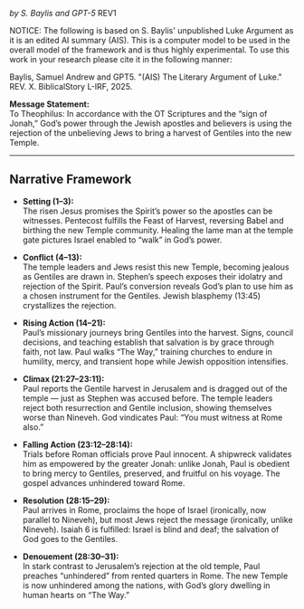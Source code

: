 
*by S. Baylis and GPT-5*
REV1

NOTICE: The following is based on S. Baylis' unpublished Luke Argument as it is an edited AI summary (AIS). This is a computer model to be used in the overall model of the framework and is thus highly experimental. To use this work in your research please cite it in the following manner:

Baylis, Samuel Andrew and GPT5. "(AIS) The Literary Argument of Luke." REV. X. BiblicalStory L-IRF, 2025.

**Message Statement:**  
To Theophilus: In accordance with the OT Scriptures and the “sign of Jonah,” God’s power through the Jewish apostles and believers is using the rejection of the unbelieving Jews to bring a harvest of Gentiles into the new Temple.  

---

## Narrative Framework

- **Setting (1–3):**  
  The risen Jesus promises the Spirit’s power so the apostles can be witnesses. Pentecost fulfills the Feast of Harvest, reversing Babel and birthing the new Temple community. Healing the lame man at the temple gate pictures Israel enabled to “walk” in God’s power.  

- **Conflict (4–13):**  
  The temple leaders and Jews resist this new Temple, becoming jealous as Gentiles are drawn in. Stephen’s speech exposes their idolatry and rejection of the Spirit. Paul’s conversion reveals God’s plan to use him as a chosen instrument for the Gentiles. Jewish blasphemy (13:45) crystallizes the rejection.  

- **Rising Action (14–21):**  
  Paul’s missionary journeys bring Gentiles into the harvest. Signs, council decisions, and teaching establish that salvation is by grace through faith, not law. Paul walks “The Way,” training churches to endure in humility, mercy, and transient hope while Jewish opposition intensifies.  

- **Climax (21:27–23:11):**  
  Paul reports the Gentile harvest in Jerusalem and is dragged out of the temple — just as Stephen was accused before. The temple leaders reject both resurrection and Gentile inclusion, showing themselves worse than Nineveh. God vindicates Paul: “You must witness at Rome also.”  

- **Falling Action (23:12–28:14):**  
  Trials before Roman officials prove Paul innocent. A shipwreck validates him as empowered by the greater Jonah: unlike Jonah, Paul is obedient to bring mercy to Gentiles, preserved, and fruitful on his voyage. The gospel advances unhindered toward Rome.  

- **Resolution (28:15–29):**  
  Paul arrives in Rome, proclaims the hope of Israel (ironically, now parallel to Nineveh), but most Jews reject the message (ironically, unlike Nineveh). Isaiah 6 is fulfilled: Israel is blind and deaf; the salvation of God goes to the Gentiles.  

- **Denouement (28:30–31):**  
  In stark contrast to Jerusalem’s rejection at the old temple, Paul preaches “unhindered” from rented quarters in Rome. The new Temple is now unhindered among the nations, with God’s glory dwelling in human hearts on “The Way.”  